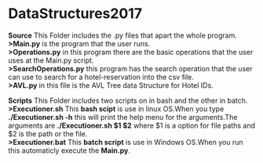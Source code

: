 # DataStructures2017
**Source** This Folder includes the .py files that apart the whole program.<br />
**>Main.py** is the program that the user runs.<br />
**>Operations.py** in this program there are the basic operations that the user uses at the Main.py script.<br />
**>SearchOperations.py** this program has the search operation that the user can use to search for a hotel-reservation into      the csv file.<br />
**>AVL.py** in this file is the AVL Tree data Structure for Hotel IDs.<br />

**Scripts** This Folder includes two scripts on in bash and the other in batch.<br />
**>Executioner.sh** This __bash scipt__ is use in linux OS.When you type **./Executioner.sh -h** this will print the help menu for the arguments.The arguments are **./Executioner.sh $1 $2** where $1 is a option for file paths and $2 is the path or the file.<br />
**>Executioner.bat** This __batch script__ is use in Windows OS.When you run this automaticly execute the **Main.py**.<br />
